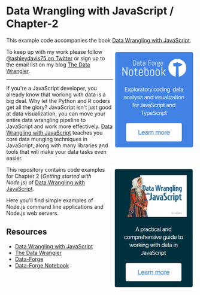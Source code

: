# Data Wrangling with JavaScript / Chapter-2

This example code accompanies the book [Data Wrangling with JavaScript](http://bit.ly/2t2cJu2).

<a target="_blank" href="https://www.data-forge-notebook.com/"><img align="right" src="images/support1.png"></a>

To keep up with my work please follow [@ashleydavis75 on Twitter](https://twitter.com/ashleydavis75) or sign up to the email list on my blog [The Data Wrangler](http://www.the-data-wrangler.com/).

---

If you're a JavaScript developer, you already know that working with data is a big deal. Why let the Python and R coders get all the glory? JavaScript isn't just good at data visualization, you can move your entire data wrangling pipeline to JavaScript and work more effectively. [Data Wrangling with JavaScript](http://bit.ly/2t2cJu2) teaches you core data munging techniques in JavaScript, along with many libraries and tools that will make your data tasks even easier.

<a target="_blank" href="https://www.data-forge-notebook.com/"><img align="right" src="images/support2.png"></a>

This repository contains code examples for Chapter 2 (*Getting started with Node.js*) of [Data Wrangling with JavaScript](http://bit.ly/2t2cJu2).

Here you'll find simple examples of Node.js command line applications and Node.js web servers.

## Resources

- [Data Wrangling with JavaScript](http://bit.ly/2t2cJu2)
- [The Data Wrangler](http://www.the-data-wrangler.com/)
- [Data-Forge](http://www.data-forge-js.com/)
- [Data-Forge Notebook](http://data-forge-notebook.com/)
